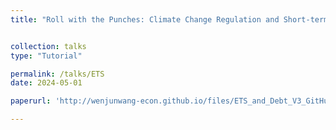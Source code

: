 ```yaml
---
title: "Roll with the Punches: Climate Change Regulation and Short-term Financing"


collection: talks
type: "Tutorial"

permalink: /talks/ETS
date: 2024-05-01

paperurl: 'http://wenjunwang-econ.github.io/files/ETS_and_Debt_V3_GitHub.pdf'

---
```



